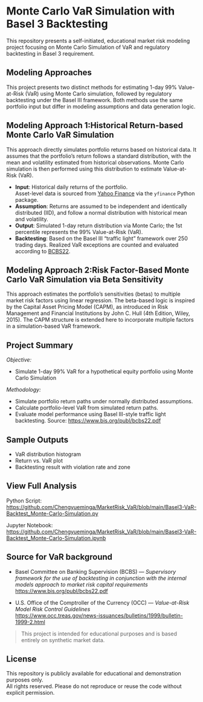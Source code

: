 
# Monte Carlo VaR Simulation with Basel 3 Backtesting
This repository presents a self-initiated, educational market risk modeling project focusing on Monte Carlo Simulation of VaR and regulatory backtesting in Basel 3 requirement.

## Modeling Approaches
This project presents two distinct methods for estimating 1-day 99% Value-at-Risk (VaR) using Monte Carlo simulation, followed by regulatory backtesting under the Basel III framework. Both methods use the same portfolio input but differ in modeling assumptions and data generation logic.

## Modeling Approach 1:Historical Return-based Monte Carlo VaR Simulation

This approach directly simulates portfolio returns based on historical data. It assumes that the portfolio’s return follows a standard distribution, with the mean and volatility estimated from historical observations. Monte Carlo simulation is then performed using this distribution to estimate Value-at-Risk (VaR).

- **Input**: Historical daily returns of the portfolio.  
  Asset-level data is sourced from [Yahoo Finance](https://finance.yahoo.com/) via the `yfinance` Python package.
- **Assumption**: Returns are assumed to be independent and identically distributed (IID), and follow a normal distribution with historical mean and volatility.
- **Output**: Simulated 1-day return distribution via Monte Carlo; the 1st percentile represents the 99% Value-at-Risk (VaR).
- **Backtesting**: Based on the Basel III “traffic light” framework over 250 trading days. Realized VaR exceptions are counted and evaluated according to [BCBS22](https://www.bis.org/publ/bcbs22.pdf).

## Modeling Approach 2:Risk Factor-Based Monte Carlo VaR Simulation via Beta Sensitivity

This approach estimates the portfolio’s sensitivities (betas) to multiple market risk factors using linear regression. The beta-based logic is inspired by the Capital Asset Pricing Model (CAPM), as introduced in Risk Management and Financial Institutions by John C. Hull (4th Edition, Wiley, 2015). The CAPM structure is extended here to incorporate multiple factors in a simulation-based VaR framework.

## Project Summary
*Objective:*
  - Simulate 1-day 99% VaR for a hypothetical equity portfolio using Monte Carlo Simulation 

*Methodology:*
  - Simulate portfolio return paths under normally distributed assumptions.
  - Calculate portfolio-level VaR from simulated return paths.
  - Evaluate model performance using Basel III-style traffic light backtesting. Source: https://www.bis.org/publ/bcbs22.pdf

## Sample Outputs
- VaR distribution histogram
- Return vs. VaR plot
- Backtesting result with violation rate and zone

## View Full Analysis
Python Script:  
https://github.com/Chengyueminga/MarketRisk_VaR/blob/main/Basel3-VaR-Backtest_Monte-Carlo-Simulation.py

Jupyter Notebook:  
https://github.com/Chengyueminga/MarketRisk_VaR/blob/main/Basel3-VaR-Backtest_Monte-Carlo-Simulation.ipynb

## Source for VaR background
- Basel Committee on Banking Supervision (BCBS) — *Supervisory framework for the use of backtesting in conjunction with the internal models approach to market risk capital requirements*  
   https://www.bis.org/publ/bcbs22.pdf

- U.S. Office of the Comptroller of the Currency (OCC) — *Value-at-Risk Model Risk Control Guidelines*  
   https://www.occ.treas.gov/news-issuances/bulletins/1999/bulletin-1999-2.html



>  This project is intended for educational purposes and is based entirely on synthetic market data.

## License

This repository is publicly available for educational and demonstration purposes only.  
All rights reserved. Please do not reproduce or reuse the code without explicit permission.
